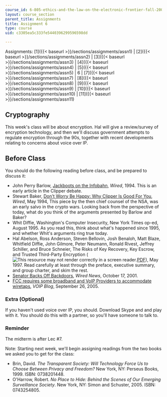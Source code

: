 ```yaml
---
course_id: 6-805-ethics-and-the-law-on-the-electronic-frontier-fall-2005
layout: course_section
parent_title: Assignments
title: Assignment 6
type: course
uid: c3305ea5c333fe5440396299596598dd

---
```


Assignments: [1]({{< baseurl >}}/sections/assignments/assn1) | [2]({{< baseurl >}}/sections/assignments/assn2) | [3]({{< baseurl >}}/sections/assignments/assn3) | [4]({{< baseurl >}}/sections/assignments/assn4) | [5]({{< baseurl >}}/sections/assignments/assn5) | 6 | [7]({{< baseurl >}}/sections/assignments/assn7) | [8]({{< baseurl >}}/sections/assignments/assn8) | [9]({{< baseurl >}}/sections/assignments/assn9) | [10]({{< baseurl >}}/sections/assignments/assn10) | [11]({{< baseurl >}}/sections/assignments/assn11)

Cryptography
------------

This week's class will be about encryption. Hal will give a review/survey of encryption technology, and then we'll discuss government attempts to regulate encryption through the 90s, together with recent developments relating to concerns about voice over IP.

Before Class
------------

You should do the following reading before class, and be prepared to discuss it:

*   John Perry Barlow, [Jackboots on the Infobahn](http://www.wired.com/wired/archive/2.04/privacy.barlow.html), _Wired_, 1994. This is an early article in the Clipper debate.
*   Stewart Baker, [Don't Worry Be Happy: Why Clipper Is Good For You](https://www.wired.com/1994/06/nsa-clipper/), _Wired_, May 1994, This piece by the then chief counsel of the NSA, was an early salvo in the crypto wars. Looking back from the perspective of today, what do you think of the arguments presented by Barlow and Baker?
*   Whit Diffie, Washington's Computer Insecurity, New York Times op-ed, August 1995. As you read this, think about what's happened since 1995, and whether Whit's arguments ring true today.
*   Hal Abelson, Ross Anderson, Steven Bellovin, Josh Benaloh, Matt Blaze, Whitfield Diffie, John Gilmore, Peter Neumann, Ronald Rivest, Jeffrey Schiller, and Bruce Schneier, The Risks of Key Recovery, Key Escrow, and Trusted Third-Party Encryption (![This resource may not render correctly in a screen reader.](/images/inacessible.gif)[PDF](https://www.schneier.com/academic/archives/1997/04/the_risks_of_key_rec.html)), May 1997. Read carefully at least through the preface, executive summary, and group charter, and skim the rest.
*   [Senator Backs Off Backdoors](http://archive.wired.com/politics/law/news/2001/10/47635), _Wired News_, October 17, 2001.
*   [FCC requires some broadband and VoIP Providers to accommodate wiretaps](http://blog.tmcnet.com/blog/tom-keating/voip/fcc-requires-some-broadband-and-voip-providers-to-accommodate-wiretaps.asp), _VOIP Blog_, September 26, 2005.

### Extra (Optional)

If you haven't used voice over IP, you should. Download Skype and and play with it. You should do this with a partner, so you'll have someone to talk to.

### Reminder

The midterm is after Lec #7.

Note: Starting next week, we'll begin assigning readings from the two books we asked you to get for the class:

*   Brin, David. _The Transparent Society: Will Technology Force Us to Choose Between Privacy and Freedom?_ New York, NY: Perseus Books, 1999. ISBN: 0738201448.
*   O'Harrow, Robert. _No Place to Hide: Behind the Scenes of Our Emerging Surveillance Society_. New York, NY: Simon and Schuster, 2005. ISBN: 0743254805.